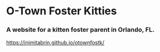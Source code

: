 # O-Town Foster Kitties
### A website for a kitten foster parent in Orlando, FL.
https://inimitabrin.github.io/otownfostk/

